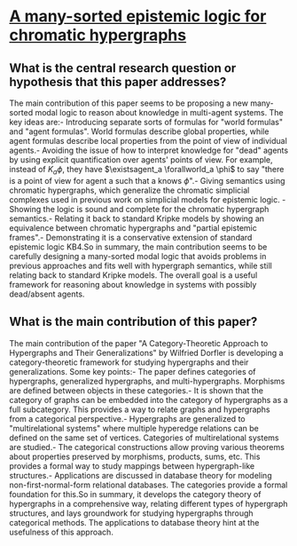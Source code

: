# [A many-sorted epistemic logic for chromatic hypergraphs](https://arxiv.org/abs/2308.0477)

## What is the central research question or hypothesis that this paper addresses?

The main contribution of this paper seems to be proposing a new many-sorted modal logic to reason about knowledge in multi-agent systems. The key ideas are:- Introducing separate sorts of formulas for "world formulas" and "agent formulas". World formulas describe global properties, while agent formulas describe local properties from the point of view of individual agents.- Avoiding the issue of how to interpret knowledge for "dead" agents by using explicit quantification over agents' points of view. For example, instead of $K_a\phi$, they have $\existsagent_a \forallworld_a \phi$ to say "there is a point of view for agent a such that a knows $\phi$".- Giving semantics using chromatic hypergraphs, which generalize the chromatic simplicial complexes used in previous work on simplicial models for epistemic logic. - Showing the logic is sound and complete for the chromatic hypergraph semantics.- Relating it back to standard Kripke models by showing an equivalence between chromatic hypergraphs and "partial epistemic frames".- Demonstrating it is a conservative extension of standard epistemic logic KB4.So in summary, the main contribution seems to be carefully designing a many-sorted modal logic that avoids problems in previous approaches and fits well with hypergraph semantics, while still relating back to standard Kripke models. The overall goal is a useful framework for reasoning about knowledge in systems with possibly dead/absent agents.


## What is the main contribution of this paper?

The main contribution of the paper "A Category-Theoretic Approach to Hypergraphs and Their Generalizations" by Wilfried Dorfler is developing a category-theoretic framework for studying hypergraphs and their generalizations. Some key points:- The paper defines categories of hypergraphs, generalized hypergraphs, and multi-hypergraphs. Morphisms are defined between objects in these categories.- It is shown that the category of graphs can be embedded into the category of hypergraphs as a full subcategory. This provides a way to relate graphs and hypergraphs from a categorical perspective.- Hypergraphs are generalized to "multirelational systems" where multiple hyperedge relations can be defined on the same set of vertices. Categories of multirelational systems are studied.- The categorical constructions allow proving various theorems about properties preserved by morphisms, products, sums, etc. This provides a formal way to study mappings between hypergraph-like structures.- Applications are discussed in database theory for modeling non-first-normal-form relational databases. The categories provide a formal foundation for this.So in summary, it develops the category theory of hypergraphs in a comprehensive way, relating different types of hypergraph structures, and lays groundwork for studying hypergraphs through categorical methods. The applications to database theory hint at the usefulness of this approach.

